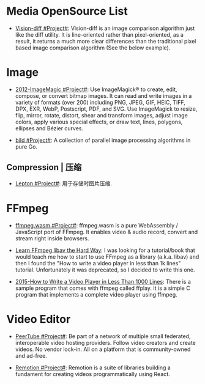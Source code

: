 # Media OpenSource List

- [Vision-diff #Project#](https://github.com/Meituan-Dianping/vision-diff): Vision-diff is an image comparison algorithm just like the diff utility. It is line-oriented rather than pixel-oriented, as a result, it returns a much more clear differences than the traditional pixel based image comparison algorithm (See the below example).

# Image

- [2012-ImageMagic #Project#](https://github.com/ImageMagick/ImageMagick): Use ImageMagick® to create, edit, compose, or convert bitmap images. It can read and write images in a variety of formats (over 200) including PNG, JPEG, GIF, HEIC, TIFF, DPX, EXR, WebP, Postscript, PDF, and SVG. Use ImageMagick to resize, flip, mirror, rotate, distort, shear and transform images, adjust image colors, apply various special effects, or draw text, lines, polygons, ellipses and Bézier curves.

- [bild #Project#](https://github.com/anthonynsimon/bild): A collection of parallel image processing algorithms in pure Go.

## Compression | 压缩

- [Lepton #Project#](https://github.com/dropbox/lepton): 用于存储时图片压缩.

# FFmpeg

- [ffmpeg.wasm #Project#](https://ffmpegwasm.github.io/): ffmpeg.wasm is a pure WebAssembly / JavaScript port of FFmpeg. It enables video & audio record, convert and stream right inside browsers.

- [Learn FFmpeg libav the Hard Way](https://parg.co/UkX): I was looking for a tutorial/book that would teach me how to start to use FFmpeg as a library (a.k.a. libav) and then I found the "How to write a video player in less than 1k lines" tutorial. Unfortunately it was deprecated, so I decided to write this one.

- [2015-How to Write a Video Player in Less Than 1000 Lines](http://dranger.com/ffmpeg/ffmpeg.html): There is a sample program that comes with ffmpeg called ffplay. It is a simple C program that implements a complete video player using ffmpeg.

# Video Editor

- [PeerTube #Project#](https://github.com/Chocobozzz/PeerTube): Be part of a network of multiple small federated, interoperable video hosting providers. Follow video creators and create videos. No vendor lock-in. All on a platform that is community-owned and ad-free.

- [Remotion #Project#](https://github.com/JonnyBurger/remotion): Remotion is a suite of libraries building a fundament for creating videos programmatically using React.

